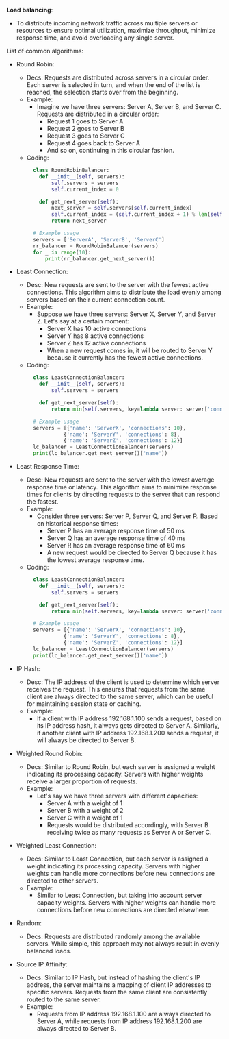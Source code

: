 **Load balancing**: 
  - To distribute incoming network traffic across multiple servers or resources to ensure optimal utilization, maximize throughput, minimize response time, and avoid overloading any single server.

List of common algorithms:
  - Round Robin: 
    - Decs: Requests are distributed across servers in a circular order. Each server is selected in turn, and when the end of the list is reached, the selection starts over from the beginning.
    - Example:
      - Imagine we have three servers: Server A, Server B, and Server C. Requests are distributed in a circular order:
        - Request 1 goes to Server A
        - Request 2 goes to Server B
        - Request 3 goes to Server C
        - Request 4 goes back to Server A
        - And so on, continuing in this circular fashion.
    - Coding:
      ```python
        class RoundRobinBalancer:
          def __init__(self, servers):
              self.servers = servers
              self.current_index = 0

          def get_next_server(self):
              next_server = self.servers[self.current_index]
              self.current_index = (self.current_index + 1) % len(self.servers)
              return next_server

        # Example usage
        servers = ['ServerA', 'ServerB', 'ServerC']
        rr_balancer = RoundRobinBalancer(servers)
        for _ in range(10):
            print(rr_balancer.get_next_server())
      ```

  - Least Connection: 
    - Desc: New requests are sent to the server with the fewest active connections. This algorithm aims to distribute the load evenly among servers based on their current connection count.
    - Example:
      - Suppose we have three servers: Server X, Server Y, and Server Z. Let's say at a certain moment:
        - Server X has 10 active connections
        - Server Y has 8 active connections
        - Server Z has 12 active connections
        - When a new request comes in, it will be routed to Server Y because it currently has the fewest active connections.
    - Coding:
      ```python
        class LeastConnectionBalancer:
          def __init__(self, servers):
              self.servers = servers

          def get_next_server(self):
              return min(self.servers, key=lambda server: server['connections'])

        # Example usage
        servers = [{'name': 'ServerX', 'connections': 10},
                  {'name': 'ServerY', 'connections': 8},
                  {'name': 'ServerZ', 'connections': 12}]
        lc_balancer = LeastConnectionBalancer(servers)
        print(lc_balancer.get_next_server()['name'])
      ```

  - Least Response Time: 
    - Desc: New requests are sent to the server with the lowest average response time or latency. This algorithm aims to minimize response times for clients by directing requests to the server that can respond the fastest.
    - Example:
      - Consider three servers: Server P, Server Q, and Server R. Based on historical response times:
        - Server P has an average response time of 50 ms
        - Server Q has an average response time of 40 ms
        - Server R has an average response time of 60 ms
        - A new request would be directed to Server Q because it has the lowest average response time.
    - Coding:
      ```python
        class LeastConnectionBalancer:
          def __init__(self, servers):
              self.servers = servers

          def get_next_server(self):
              return min(self.servers, key=lambda server: server['connections'])

        # Example usage
        servers = [{'name': 'ServerX', 'connections': 10},
                  {'name': 'ServerY', 'connections': 8},
                  {'name': 'ServerZ', 'connections': 12}]
        lc_balancer = LeastConnectionBalancer(servers)
        print(lc_balancer.get_next_server()['name'])
      ```

  - IP Hash: 
    - Desc: The IP address of the client is used to determine which server receives the request. This ensures that requests from the same client are always directed to the same server, which can be useful for maintaining session state or caching.
    - Example:
      - If a client with IP address 192.168.1.100 sends a request, based on its IP address hash, it always gets directed to Server A. Similarly, if another client with IP address 192.168.1.200 sends a request, it will always be directed to Server B.

  - Weighted Round Robin: 
    - Decs: Similar to Round Robin, but each server is assigned a weight indicating its processing capacity. Servers with higher weights receive a larger proportion of requests.
    - Example:
      - Let's say we have three servers with different capacities:
        - Server A with a weight of 1
        - Server B with a weight of 2
        - Server C with a weight of 1
        - Requests would be distributed accordingly, with Server B receiving twice as many requests as Server A or Server C.

  - Weighted Least Connection: 
    - Decs: Similar to Least Connection, but each server is assigned a weight indicating its processing capacity. Servers with higher weights can handle more connections before new connections are directed to other servers.
    - Example:
      - Similar to Least Connection, but taking into account server capacity weights. Servers with higher weights can handle more connections before new connections are directed elsewhere.

  - Random: 
    - Decs: Requests are distributed randomly among the available servers. While simple, this approach may not always result in evenly balanced loads.

  - Source IP Affinity: 
    - Decs: Similar to IP Hash, but instead of hashing the client's IP address, the server maintains a mapping of client IP addresses to specific servers. Requests from the same client are consistently routed to the same server.
    - Example:
      - Requests from IP address 192.168.1.100 are always directed to Server A, while requests from IP address 192.168.1.200 are always directed to Server B.
